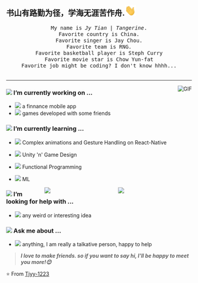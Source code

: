 ## 书山有路勤为径，学海无涯苦作舟.<img src="https://raw.githubusercontent.com/parth-27/parth-27/master/Hi.gif" width="30px">

<p align="center" >
  <samp>
    My name is <em>Jy Tian | Tangerine</em>.     
  <br/> Favorite country is China.
  <br/> Favorite singer is Jay Chou.
  <br/> Favorite team is RNG.
  <br/> Favorite basketball player is Steph Curry
  <br/> Favorite movie star is Chow Yun-fat
  <br/> Favorite job might be coding? I don't know hhhh...
  </samp>
  <br/>
  <br/>
</p>

------

<img align="right" alt="GIF" src="https://raw.githubusercontent.com/JoeyBling/JoeyBling/master/pic/pusheencode.gif" />

### <img src="https://media.tenor.com/images/df8c44a1d20ab367fdcb21880985fd33/tenor.gif" height="50px"/> I’m currently working on ...

- <img src="https://raw.githubusercontent.com/alexnaiman/alexnaiman/master/resources/3243_take_my_money.png" height="40px" />  a finnance mobile app
- <img src="https://raw.githubusercontent.com/alexnaiman/alexnaiman/master/resources/controller.png" width="30px" />  games developed with some friends

### <img src="https://raw.githubusercontent.com/alexnaiman/alexnaiman/master/resources/Confused_Dog.gif" height="50px" /> I’m currently learning ...

- <img src="https://raw.githubusercontent.com/alexnaiman/alexnaiman/master/resources/gesture.jpeg" width="30px" /> Complex animations and Gesture Handling on React-Native

- <img src="https://raw.githubusercontent.com/alexnaiman/alexnaiman/master/resources/unity.png" height="30px" /> Unity 'n' Game Design

- <img src="https://raw.githubusercontent.com/alexnaiman/alexnaiman/master/resources/functional.png" height="30px" /> Functional Programming

- <img src="https://raw.githubusercontent.com/alexnaiman/alexnaiman/master/resources/ml.png" height="35px" /> ML

  <img align= "right" width= "200" src= "https://pa1.narvii.com/6580/8098c6e9207376889eeb0532d9f5a0723c4d73f5_hq.gif"/>

<img align= "right" width= "200" src= "https://pa1.narvii.com/6580/8098c6e9207376889eeb0532d9f5a0723c4d73f5_hq.gif"/>

### <img src="https://raw.githubusercontent.com/alexnaiman/alexnaiman/master/resources/pug_dance.gif" width="60px" /> I’m looking for help with ...

- <img src="https://raw.githubusercontent.com/alexnaiman/alexnaiman/master/resources/party_parrot.gif" height="35px" /> any weird or interesting idea

### <img src="https://raw.githubusercontent.com/alexnaiman/alexnaiman/master/resources/bongocat.gif" width="50px" /> Ask me about ...

- <img src="https://raw.githubusercontent.com/alexnaiman/alexnaiman/master/resources/chat.gif" height="35px" /> anything, I am really a talkative person, happy to help 

> ***I love to make friends. so if you want to say hi, I'll be happy to meet you more!😊***

⭐️ From [Tjyy-1223](https://github.com/Tjyy-1223)
